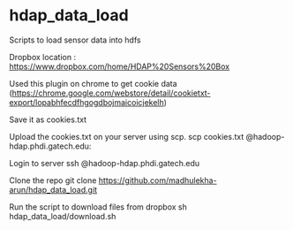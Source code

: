 # hdap_data_load
Scripts to load sensor data into hdfs

Dropbox location :
https://www.dropbox.com/home/HDAP%20Sensors%20Box

Used this plugin on chrome to get cookie data (https://chrome.google.com/webstore/detail/cookietxt-export/lopabhfecdfhgogdbojmaicoicjekelh)

Save it as cookies.txt

Upload the cookies.txt on your server using scp.
scp cookies.txt  <username>@hadoop-hdap.phdi.gatech.edu:

Login to server
ssh <username>@hadoop-hdap.phdi.gatech.edu

Clone the repo
git clone https://github.com/madhulekha-arun/hdap_data_load.git


Run the script to download files from dropbox
sh hdap_data_load/download.sh









